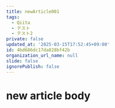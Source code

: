 ```yaml
---
title: newArticle001
tags:
  - Qiita
  - テスト
  - テスト2
private: false
updated_at: '2025-03-15T17:52:45+09:00'
id: 4bd686dc17da828bf42b
organization_url_name: null
slide: false
ignorePublish: false
---
```

# new article body
